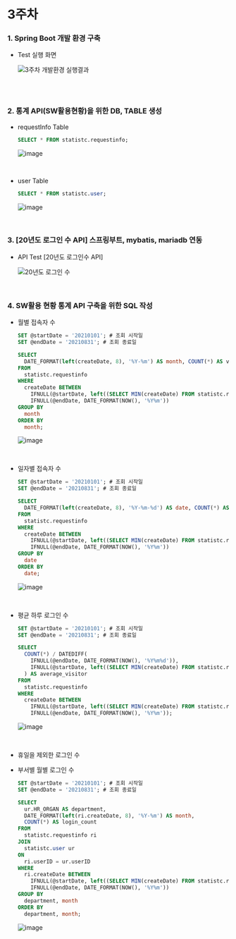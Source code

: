 # 3주차
### 1. Spring Boot 개발 환경 구축
- Test 실행 화면

  ![3주차 개발환경 실행결과](https://github.com/jh990714/Comento_Bootcamp/assets/144774186/fb13db5b-ce70-49d3-9723-bb16c450e5d5)

<br><br>

### 2. 통계 API(SW활용현황)을 위한 DB, TABLE 생성 
- requestInfo Table

  ```sql
  SELECT * FROM statistc.requestinfo;
  ```
  ![image](https://github.com/jh990714/Comento_Bootcamp/assets/144774186/6236e3cd-cc1a-4379-80ab-72285465163d)

  <br>

- user Table  
  
  ```sql
  SELECT * FROM statistc.user;
  ```
  ![image](https://github.com/jh990714/Comento_Bootcamp/assets/144774186/d4200fb5-5442-41e4-8eae-997859ae9f7c)

  <br>

### 3. [20년도 로그인 수 API] 스프링부트, mybatis, mariadb 연동
- API Test [20년도 로그인수 API]
  
  ![20년도 로그인 수](https://github.com/jh990714/Comento_Bootcamp/assets/144774186/cface7e2-bb99-4d6f-b47d-4f351b52cee1) 
  
  <br>

### 4. SW활용 현황 통계 API 구축을 위한 SQL 작성
- 월별 접속자 수
  
  ```sql
  SET @startDate = '20210101'; # 조회 시작일
  SET @endDate = '20210831'; # 조회 종료일
  
  SELECT 
    DATE_FORMAT(left(createDate, 8), '%Y-%m') AS month, COUNT(*) AS visitor_count
  FROM 
    statistc.requestinfo
  WHERE 
    createDate BETWEEN 
      IFNULL(@startDate, left((SELECT MIN(createDate) FROM statistc.requestinfo), 8)) AND # 시작일 NULL일 때 데이터의 가장 처음 날짜
      IFNULL(@endDate, DATE_FORMAT(NOW(), '%Y%m'))                                        # 종료일 NULL일 때 현재 날짜
  GROUP BY 
    month
  ORDER BY 
    month;
  ```
  ![image](https://github.com/jh990714/Comento_Bootcamp/assets/144774186/2c709afb-e102-4acb-be90-8d03ed5c5204)

  <br>

- 일자별 접속자 수

  ```sql
  SET @startDate = '20210101'; # 조회 시작일
  SET @endDate = '20210831'; # 조회 종료일
  
  SELECT 
    DATE_FORMAT(left(createDate, 8), '%Y-%m-%d') AS date, COUNT(*) AS visitor_count
  FROM 
    statistc.requestinfo
  WHERE 
    createDate BETWEEN 
      IFNULL(@startDate, left((SELECT MIN(createDate) FROM statistc.requestinfo), 8)) AND # 시작일 NULL일 때 데이터의 가장 처음 날짜
      IFNULL(@endDate, DATE_FORMAT(NOW(), '%Y%m'))                                        # 종료일 NULL일 때 현재 날짜
  GROUP BY 
    date
  ORDER BY 
    date;
  ```
  ![image](https://github.com/jh990714/Comento_Bootcamp/assets/144774186/4499864e-508a-4041-95e9-00b69796ff4c)
  
  <br>

- 평균 하루 로그인 수

  ```sql
  SET @startDate = '20210101'; # 조회 시작일
  SET @endDate = '20210831'; # 조회 종료일
  
  SELECT 
    COUNT(*) / DATEDIFF(
      IFNULL(@endDate, DATE_FORMAT(NOW(), '%Y%m%d')),
      IFNULL(@startDate, left((SELECT MIN(createDate) FROM statistc.requestinfo), 8))
    ) AS average_visitor
  FROM 
    statistc.requestinfo
  WHERE 
    createDate BETWEEN 
      IFNULL(@startDate, left((SELECT MIN(createDate) FROM statistc.requestinfo), 8)) AND # 시작일 NULL일 때 데이터의 가장 처음 날짜
      IFNULL(@endDate, DATE_FORMAT(NOW(), '%Y%m'));                                       # 종료일 NULL일 때 현재 날짜
  ```
  ![image](https://github.com/jh990714/Comento_Bootcamp/assets/144774186/24bdb697-1b4e-46e2-9d15-d058e723cbcb)
  
  <br>

- 휴일을 제외한 로그인 수

- 부서별 월별 로그인 수
  
  ```sql
  SET @startDate = '20210101'; # 조회 시작일
  SET @endDate = '20210831'; # 조회 종료일
  
  SELECT 
    ur.HR_ORGAN AS department,
    DATE_FORMAT(left(ri.createDate, 8), '%Y-%m') AS month, 
    COUNT(*) AS login_count
  FROM 
    statistc.requestinfo ri
  JOIN
    statistc.user ur
  ON
    ri.userID = ur.userID
  WHERE
    ri.createDate BETWEEN
      IFNULL(@startDate, left((SELECT MIN(createDate) FROM statistc.requestinfo), 8)) AND # 시작일 NULL일 때 데이터의 가장 처음 날짜
      IFNULL(@endDate, DATE_FORMAT(NOW(), '%Y%m'))										# 종료일 NULL일 때 현재 날짜
  GROUP BY 
    department, month
  ORDER BY 
    department, month;
  ```
  ![image](https://github.com/jh990714/Comento_Bootcamp/assets/144774186/231ecd3b-0036-4924-af49-50934c1ac549)
